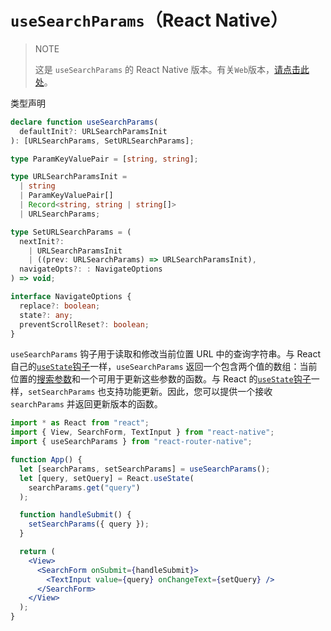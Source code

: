 # `useSearchParams`（React Native）

> NOTE
>
> 这是 `useSearchParams` 的 React Native 版本。有关`Web`版本，[请点击此处](../hooks/use-search-params)。

类型声明

```ts
declare function useSearchParams(
  defaultInit?: URLSearchParamsInit
): [URLSearchParams, SetURLSearchParams];

type ParamKeyValuePair = [string, string];

type URLSearchParamsInit =
  | string
  | ParamKeyValuePair[]
  | Record<string, string | string[]>
  | URLSearchParams;

type SetURLSearchParams = (
  nextInit?:
    | URLSearchParamsInit
    | ((prev: URLSearchParams) => URLSearchParamsInit),
  navigateOpts?: : NavigateOptions
) => void;

interface NavigateOptions {
  replace?: boolean;
  state?: any;
  preventScrollReset?: boolean;
}
```

`useSearchParams` 钩子用于读取和修改当前位置 URL 中的查询字符串。与 React 自己的[`useState`钩子](https://reactjs.org/docs/hooks-reference.html#usestate)一样，`useSearchParams` 返回一个包含两个值的数组：当前位置的[搜索参数](https://developer.mozilla.org/en-US/docs/Web/API/URL/searchParams)和一个可用于更新这些参数的函数。与 React 的[`useState`钩子](https://reactjs.org/docs/hooks-reference.html#usestate)一样，`setSearchParams` 也支持功能更新。因此，您可以提供一个接收 `searchParams` 并返回更新版本的函数。

```jsx
import * as React from "react";
import { View, SearchForm, TextInput } from "react-native";
import { useSearchParams } from "react-router-native";

function App() {
  let [searchParams, setSearchParams] = useSearchParams();
  let [query, setQuery] = React.useState(
    searchParams.get("query")
  );

  function handleSubmit() {
    setSearchParams({ query });
  }

  return (
    <View>
      <SearchForm onSubmit={handleSubmit}>
        <TextInput value={query} onChangeText={setQuery} />
      </SearchForm>
    </View>
  );
}
```